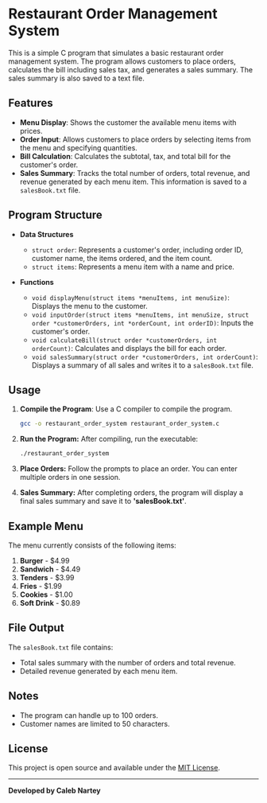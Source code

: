 # Restaurant Order Management System

This is a simple C program that simulates a basic restaurant order management system. The program allows customers to place orders, calculates the bill including sales tax, and generates a sales summary. The sales summary is also saved to a text file.

## Features

- **Menu Display**: Shows the customer the available menu items with prices.
- **Order Input**: Allows customers to place orders by selecting items from the menu and specifying quantities.
- **Bill Calculation**: Calculates the subtotal, tax, and total bill for the customer's order.
- **Sales Summary**: Tracks the total number of orders, total revenue, and revenue generated by each menu item. This information is saved to a `salesBook.txt` file.

## Program Structure

- **Data Structures**
  - `struct order`: Represents a customer's order, including order ID, customer name, the items ordered, and the item count.
  - `struct items`: Represents a menu item with a name and price.

- **Functions**
  - `void displayMenu(struct items *menuItems, int menuSize)`: Displays the menu to the customer.
  - `void inputOrder(struct items *menuItems, int menuSize, struct order *customerOrders, int *orderCount, int orderID)`: Inputs the customer's order.
  - `void calculateBill(struct order *customerOrders, int orderCount)`: Calculates and displays the bill for each order.
  - `void salesSummary(struct order *customerOrders, int orderCount)`: Displays a summary of all sales and writes it to a `salesBook.txt` file.

## Usage

1. **Compile the Program**: Use a C compiler to compile the program.
   ```bash
   gcc -o restaurant_order_system restaurant_order_system.c

2. **Run the Program:** After compiling, run the executable:
   ```bash
   ./restaurant_order_system

3. **Place Orders:** Follow the prompts to place an order. You can enter multiple orders in one session.

4. **Sales Summary:** After completing orders, the program will display a final sales summary and save it to **'salesBook.txt'**.

## Example Menu

The menu currently consists of the following items:

1. **Burger** - $4.99  
2. **Sandwich** - $4.49  
3. **Tenders** - $3.99  
4. **Fries** - $1.99  
5. **Cookies** - $1.00  
6. **Soft Drink** - $0.89  

## File Output

The `salesBook.txt` file contains:

- Total sales summary with the number of orders and total revenue.
- Detailed revenue generated by each menu item.

## Notes

- The program can handle up to 100 orders.
- Customer names are limited to 50 characters.

## License

This project is open source and available under the [MIT License](LICENSE).

-------------

**Developed by Caleb Nartey**
